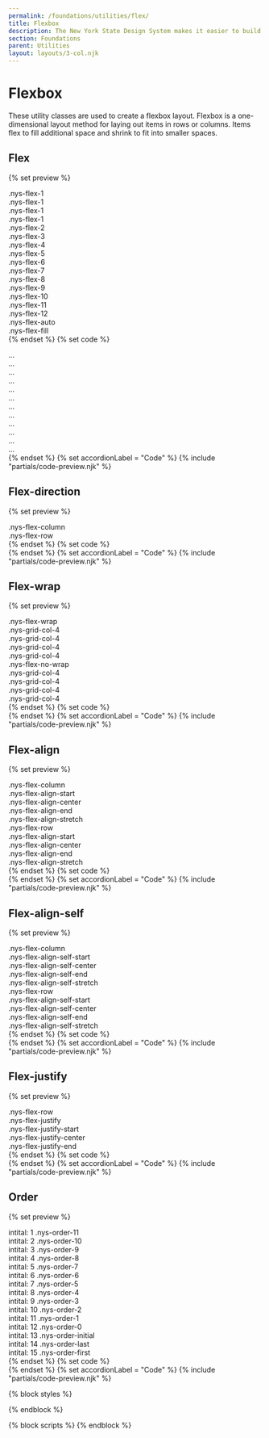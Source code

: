 ```yaml
---
permalink: /foundations/utilities/flex/
title: Flexbox
description: The New York State Design System makes it easier to build usable, accessible, mobile-friendly websites for New York State residents.
section: Foundations
parent: Utilities
layout: layouts/3-col.njk
---
```


# Flexbox
These utility classes are used to create a flexbox layout. Flexbox is a one-dimensional layout method for laying out items in rows or columns. Items flex to fill additional space and shrink to fit into smaller spaces.

## Flex
{% set preview %}
        <div class="nys-grid-row nys-grid-gap-sm margin-bottom-1">
          <div class="nys-grid-col nys-flex-1">
            <div class="height-6 width-full nys-display-flex nys-flex-align-center bg-secondary-light nys-flex-justify-center padding-x-105">
              <span class="utility-class text-no-wrap">.nys-flex-1</span>
            </div>
          </div>
          <div class="nys-grid-col nys-flex-1">
            <div class="height-6 width-full nys-display-flex nys-flex-align-center border border-base-dark bg-white nys-flex-justify-center">
              <span class="utility-class">.nys-flex-1</span>
            </div>
          </div>
          <div class="nys-grid-col nys-flex-1">
            <div class="height-6 width-full nys-display-flex nys-flex-align-center border border-base-dark bg-white nys-flex-justify-center">
              <span class="utility-class">.nys-flex-1</span>
            </div>
          </div>
          <div class="nys-grid-col nys-flex-1">
            <div class="height-6 width-full nys-display-flex nys-flex-align-center border border-base-dark bg-white nys-flex-justify-center">
              <span class="utility-class">.nys-flex-1</span>
            </div>
          </div>
        </div>
        <div class="nys-grid-row nys-grid-gap-sm margin-bottom-1">
          <div class="nys-grid-col nys-flex-2">
            <div class="height-6 width-full nys-display-flex nys-flex-align-center bg-secondary-light nys-flex-justify-center padding-x-105">
              <span class="utility-class text-no-wrap">.nys-flex-2</span>
            </div>
          </div>
          <div class="nys-grid-col nys-flex-1">
            <div class="height-6 width-full nys-display-flex nys-flex-align-center border border-base-dark bg-white nys-flex-justify-center">
            </div>
          </div>
          <div class="nys-grid-col nys-flex-1">
            <div class="height-6 width-full nys-display-flex nys-flex-align-center border border-base-dark bg-white nys-flex-justify-center">
            </div>
          </div>
          <div class="nys-grid-col nys-flex-1">
            <div class="height-6 width-full nys-display-flex nys-flex-align-center border border-base-dark bg-white nys-flex-justify-center"> </div>
          </div>
        </div>
        <div class="nys-grid-row nys-grid-gap-sm margin-bottom-1">
          <div class="nys-grid-col nys-flex-3">
            <div class="height-6 width-full nys-display-flex nys-flex-align-center bg-secondary-light nys-flex-justify-center padding-x-105">
              <span class="utility-class text-no-wrap">.nys-flex-3</span>
            </div>
          </div>
          <div class="nys-grid-col nys-flex-1">
            <div class="height-6 width-full nys-display-flex nys-flex-align-center border border-base-dark bg-white nys-flex-justify-center">
            </div>
          </div>
          <div class="nys-grid-col nys-flex-1">
            <div class="height-6 width-full nys-display-flex nys-flex-align-center border border-base-dark bg-white nys-flex-justify-center">
            </div>
          </div>
          <div class="nys-grid-col nys-flex-1">
            <div class="height-6 width-full nys-display-flex nys-flex-align-center border border-base-dark bg-white nys-flex-justify-center">
            </div>
          </div>
        </div>
        <div class="nys-grid-row nys-grid-gap-sm margin-bottom-1">
          <div class="nys-grid-col nys-flex-4">
            <div class="height-6 width-full nys-display-flex nys-flex-align-center bg-secondary-light nys-flex-justify-center padding-x-105">
              <span class="utility-class text-no-wrap">.nys-flex-4</span>
            </div>
          </div>
          <div class="nys-grid-col nys-flex-1">
            <div class="height-6 width-full nys-display-flex nys-flex-align-center border border-base-dark bg-white nys-flex-justify-center">
            </div>
          </div>
          <div class="nys-grid-col nys-flex-1">
            <div class="height-6 width-full nys-display-flex nys-flex-align-center border border-base-dark bg-white nys-flex-justify-center">
            </div>
          </div>
          <div class="nys-grid-col nys-flex-1">
            <div class="height-6 width-full nys-display-flex nys-flex-align-center border border-base-dark bg-white nys-flex-justify-center">
            </div>
          </div>
        </div>
        <div class="nys-grid-row nys-grid-gap-sm margin-bottom-1">
          <div class="nys-grid-col nys-flex-5">
            <div class="height-6 width-full nys-display-flex nys-flex-align-center bg-secondary-light nys-flex-justify-center padding-x-105">
              <span class="utility-class text-no-wrap">.nys-flex-5</span>
            </div>
          </div>
          <div class="nys-grid-col nys-flex-1">
            <div class="height-6 width-full nys-display-flex nys-flex-align-center border border-base-dark bg-white nys-flex-justify-center">
            </div>
          </div>
          <div class="nys-grid-col nys-flex-1">
            <div class="height-6 width-full nys-display-flex nys-flex-align-center border border-base-dark bg-white nys-flex-justify-center">
            </div>
          </div>
          <div class="nys-grid-col nys-flex-1">
            <div class="height-6 width-full nys-display-flex nys-flex-align-center border border-base-dark bg-white nys-flex-justify-center">
            </div>
          </div>
        </div>
        <div class="nys-grid-row nys-grid-gap-sm margin-bottom-1">
          <div class="nys-grid-col nys-flex-6">
            <div class="height-6 width-full nys-display-flex nys-flex-align-center bg-secondary-light nys-flex-justify-center padding-x-105">
              <span class="utility-class text-no-wrap">.nys-flex-6</span>
            </div>
          </div>
          <div class="nys-grid-col nys-flex-1">
            <div class="height-6 width-full nys-display-flex nys-flex-align-center border border-base-dark bg-white nys-flex-justify-center">
            </div>
          </div>
          <div class="nys-grid-col nys-flex-1">
            <div class="height-6 width-full nys-display-flex nys-flex-align-center border border-base-dark bg-white nys-flex-justify-center">
            </div>
          </div>
          <div class="nys-grid-col nys-flex-1">
            <div class="height-6 width-full nys-display-flex nys-flex-align-center border border-base-dark bg-white nys-flex-justify-center">
            </div>
          </div>
        </div>
        <div class="nys-grid-row nys-grid-gap-sm margin-bottom-1">
          <div class="nys-grid-col nys-flex-7">
            <div class="height-6 width-full nys-display-flex nys-flex-align-center bg-secondary-light nys-flex-justify-center padding-x-105">
              <span class="utility-class text-no-wrap">.nys-flex-7</span>
            </div>
          </div>
          <div class="nys-grid-col nys-flex-1">
            <div class="height-6 width-full nys-display-flex nys-flex-align-center border border-base-dark bg-white nys-flex-justify-center">
            </div>
          </div>
          <div class="nys-grid-col nys-flex-1">
            <div class="height-6 width-full nys-display-flex nys-flex-align-center border border-base-dark bg-white nys-flex-justify-center">
            </div>
          </div>
          <div class="nys-grid-col nys-flex-1">
            <div class="height-6 width-full nys-display-flex nys-flex-align-center border border-base-dark bg-white nys-flex-justify-center">
            </div>
          </div>
        </div>
        <div class="nys-grid-row nys-grid-gap-sm margin-bottom-1">
          <div class="nys-grid-col nys-flex-8">
            <div class="height-6 width-full nys-display-flex nys-flex-align-center bg-secondary-light nys-flex-justify-center padding-x-105">
              <span class="utility-class text-no-wrap">.nys-flex-8</span>
            </div>
          </div>
          <div class="nys-grid-col nys-flex-1">
            <div class="height-6 width-full nys-display-flex nys-flex-align-center border border-base-dark bg-white nys-flex-justify-center">
            </div>
          </div>
          <div class="nys-grid-col nys-flex-1">
            <div class="height-6 width-full nys-display-flex nys-flex-align-center border border-base-dark bg-white nys-flex-justify-center">
            </div>
          </div>
          <div class="nys-grid-col nys-flex-1">
            <div class="height-6 width-full nys-display-flex nys-flex-align-center border border-base-dark bg-white nys-flex-justify-center">
            </div>
          </div>
        </div>
        <div class="nys-grid-row nys-grid-gap-sm margin-bottom-1">
          <div class="nys-grid-col nys-flex-9">
            <div class="height-6 width-full nys-display-flex nys-flex-align-center bg-secondary-light nys-flex-justify-center padding-x-105">
              <span class="utility-class text-no-wrap">.nys-flex-9</span>
            </div>
          </div>
          <div class="nys-grid-col nys-flex-1">
            <div class="height-6 width-full nys-display-flex nys-flex-align-center border border-base-dark bg-white nys-flex-justify-center">
            </div>
          </div>
          <div class="nys-grid-col nys-flex-1">
            <div class="height-6 width-full nys-display-flex nys-flex-align-center border border-base-dark bg-white nys-flex-justify-center">
            </div>
          </div>
          <div class="nys-grid-col nys-flex-1">
            <div class="height-6 width-full nys-display-flex nys-flex-align-center border border-base-dark bg-white nys-flex-justify-center">
            </div>
          </div>
        </div>
        <div class="nys-grid-row nys-grid-gap-sm margin-bottom-1">
          <div class="nys-grid-col nys-flex-10">
            <div class="height-6 width-full nys-display-flex nys-flex-align-center bg-secondary-light nys-flex-justify-center padding-x-105">
              <span class="utility-class text-no-wrap">.nys-flex-10</span>
            </div>
          </div>
          <div class="nys-grid-col nys-flex-1">
            <div class="height-6 width-full nys-display-flex nys-flex-align-center border border-base-dark bg-white nys-flex-justify-center">
            </div>
          </div>
          <div class="nys-grid-col nys-flex-1">
            <div class="height-6 width-full nys-display-flex nys-flex-align-center border border-base-dark bg-white nys-flex-justify-center">
            </div>
          </div>
          <div class="nys-grid-col nys-flex-1">
            <div class="height-6 width-full nys-display-flex nys-flex-align-center border border-base-dark bg-white nys-flex-justify-center">
            </div>
          </div>
        </div>
        <div class="nys-grid-row nys-grid-gap-sm margin-bottom-1">
          <div class="nys-grid-col nys-flex-11">
            <div class="height-6 width-full nys-display-flex nys-flex-align-center bg-secondary-light nys-flex-justify-center padding-x-105">
              <span class="utility-class text-no-wrap">.nys-flex-11</span>
            </div>
          </div>
          <div class="nys-grid-col nys-flex-1">
            <div class="height-6 width-full nys-display-flex nys-flex-align-center border border-base-dark bg-white nys-flex-justify-center">
            </div>
          </div>
          <div class="nys-grid-col nys-flex-1">
            <div class="height-6 width-full nys-display-flex nys-flex-align-center border border-base-dark bg-white nys-flex-justify-center">
            </div>
          </div>
          <div class="nys-grid-col nys-flex-1">
            <div class="height-6 width-full nys-display-flex nys-flex-align-center border border-base-dark bg-white nys-flex-justify-center">
            </div>
          </div>
        </div>
        <div class="nys-grid-row nys-grid-gap-sm margin-bottom-1">
          <div class="nys-grid-col nys-flex-12">
            <div class="height-6 width-full nys-display-flex nys-flex-align-center bg-secondary-light nys-flex-justify-center padding-x-105">
              <span class="utility-class text-no-wrap">.nys-flex-12</span>
            </div>
          </div>
          <div class="nys-grid-col nys-flex-1">
            <div class="height-6 width-full nys-display-flex nys-flex-align-center border border-base-dark bg-white nys-flex-justify-center">
            </div>
          </div>
          <div class="nys-grid-col nys-flex-1">
            <div class="height-6 width-full nys-display-flex nys-flex-align-center border border-base-dark bg-white nys-flex-justify-center">
            </div>
          </div>
          <div class="nys-grid-col nys-flex-1">
            <div class="height-6 width-full nys-display-flex nys-flex-align-center border border-base-dark bg-white nys-flex-justify-center">
            </div>
          </div>
        </div>
        <div class="nys-grid-row nys-grid-gap-sm margin-bottom-1">
          <div class="nys-grid-col nys-flex-auto">
            <div class="height-6 width-full nys-display-flex nys-flex-align-center bg-secondary-light nys-flex-justify-center padding-x-105">
              <span class="utility-class text-no-wrap">.nys-flex-auto</span>
            </div>
          </div>
          <div class="nys-grid-col nys-flex-1">
            <div class="height-6 width-full nys-display-flex nys-flex-align-center border border-base-dark bg-white nys-flex-justify-center">
            </div>
          </div>
          <div class="nys-grid-col nys-flex-1">
            <div class="height-6 width-full nys-display-flex nys-flex-align-center border border-base-dark bg-white nys-flex-justify-center">
            </div>
          </div>
          <div class="nys-grid-col nys-flex-1">
            <div class="height-6 width-full nys-display-flex nys-flex-align-center border border-base-dark bg-white nys-flex-justify-center">
            </div>
          </div>
        </div>
        <div class="nys-grid-row nys-grid-gap-sm margin-bottom-1">
          <div class="nys-grid-col nys-flex-fill">
            <div class="height-6 width-full nys-display-flex nys-flex-align-center bg-secondary-light nys-flex-justify-center padding-x-105">
              <span class="utility-class text-no-wrap">.nys-flex-fill</span>
            </div>
          </div>
          <div class="nys-grid-col nys-flex-1">
            <div class="height-6 width-full nys-display-flex nys-flex-align-center border border-base-dark bg-white nys-flex-justify-center">
            </div>
          </div>
          <div class="nys-grid-col nys-flex-1">
            <div class="height-6 width-full nys-display-flex nys-flex-align-center border border-base-dark bg-white nys-flex-justify-center">
            </div>
          </div>
          <div class="nys-grid-col nys-flex-1">
            <div class="height-6 width-full nys-display-flex nys-flex-align-center border border-base-dark bg-white nys-flex-justify-center">
            </div>
          </div>
        </div>{% endset %}
{% set code %}<div class="nys-grid-row">
  <div class="nys-grid-col nys-flex-1"></div>
  <div class="nys-grid-col nys-flex-1"></div>
  <div class="nys-grid-col nys-flex-1"></div>
  <div class="nys-grid-col nys-flex-1"></div>
</div>
<div class="nys-grid-row">
  <div class="nys-grid-col nys-flex-2"></div>
  <div class="nys-grid-col nys-flex-1"></div>
  <div class="nys-grid-col nys-flex-1"></div>
  <div class="nys-grid-col nys-flex-1"></div>
</div>
<div class="nys-grid-row">
  <div class="nys-grid-col nys-flex-3"></div>
  ...
</div>
<div class="nys-grid-row">
  <div class="nys-grid-col nys-flex-4"></div>
  ...
</div>
<div class="nys-grid-row">
  <div class="nys-grid-col nys-flex-5"></div>
  ...
</div>
<div class="nys-grid-row">
  <div class="nys-grid-col nys-flex-6"></div>
  ...
</div>
<div class="nys-grid-row">
  <div class="nys-grid-col nys-flex-7"></div>
  ...
</div>
<div class="nys-grid-row">
  <div class="nys-grid-col nys-flex-8"></div>
  ...
</div>
<div class="nys-grid-row">
  <div class="nys-grid-col nys-flex-9"></div>
  ...
</div>
<div class="nys-grid-row">
  <div class="nys-grid-col nys-flex-10"></div>
  ...
</div>
<div class="nys-grid-row">
  <div class="nys-grid-col nys-flex-11"></div>
  ...
</div>
<div class="nys-grid-row">
  <div class="nys-grid-col nys-flex-12"></div>
  ...
</div>
<div class="nys-grid-row">
  <div class="nys-grid-col nys-flex-auto"></div>
  ...
</div>
<div class="nys-grid-row">
  <div class="nys-grid-col nys-flex-fill"></div>
  ...
</div>{% endset %}
{% set accordionLabel = "Code" %}
{% include "partials/code-preview.njk" %}

## Flex-direction
{% set preview %}
<div class="border padding-1 radius-md margin-bottom-2">
  <span class="utility-class">.nys-flex-column</span>
  <div class="nys-grid-row nys-flex-column margin-top-2">
    <div class="nys-grid-col nys-flex-1 padding-1px">
      <div class="height-6 width-full nys-display-flex nys-flex-align-center bg-secondary-light nys-flex-justify-center">
      </div>
    </div>
    <div class="nys-grid-col nys-flex-1 padding-1px">
      <div class="height-6 width-full nys-display-flex nys-flex-align-center bg-secondary-light nys-flex-justify-center">
      </div>
    </div>
    <div class="nys-grid-col nys-flex-1 padding-1px">
      <div class="height-6 width-full nys-display-flex nys-flex-align-center bg-secondary-light nys-flex-justify-center">
      </div>
    </div>
    <div class="nys-grid-col nys-flex-1 padding-1px">
      <div class="height-6 width-full nys-display-flex nys-flex-align-center bg-secondary-light nys-flex-justify-center">
      </div>
    </div>
  </div>
</div>
<div class="border padding-1 radius-md">
  <span class="utility-class">.nys-flex-row</span>
  <div class="nys-grid-row nys-flex-row margin-top-2">
    <div class="nys-grid-col nys-flex-1 padding-1px">
      <div class="height-6 width-full nys-display-flex nys-flex-align-center bg-secondary-light nys-flex-justify-center">
      </div>
    </div>
    <div class="nys-grid-col nys-flex-1 padding-1px">
      <div class="height-6 width-full nys-display-flex nys-flex-align-center bg-secondary-light nys-flex-justify-center">
      </div>
    </div>
    <div class="nys-grid-col nys-flex-1 padding-1px">
      <div class="height-6 width-full nys-display-flex nys-flex-align-center bg-secondary-light nys-flex-justify-center">
      </div>
    </div>
    <div class="nys-grid-col nys-flex-1 padding-1px">
      <div class="height-6 width-full nys-display-flex nys-flex-align-center bg-secondary-light nys-flex-justify-center">
      </div>
    </div>
  </div>
</div>
{% endset %}
{% set code %}<div class="nys-grid-row nys-flex-column">
  <div class="nys-grid-col"></div>
  <div class="nys-grid-col"></div>
  <div class="nys-grid-col"></div>
  <div class="nys-grid-col"></div>
</div>
<div class="nys-grid-row nys-flex-row">
  <div class="nys-grid-col"></div>
  <div class="nys-grid-col"></div>
  <div class="nys-grid-col"></div>
  <div class="nys-grid-col"></div>
</div>
{% endset %}
{% set accordionLabel = "Code" %}
{% include "partials/code-preview.njk" %}

## Flex-wrap
{% set preview %}
<div class="border padding-1 radius-md margin-bottom-2">
    <span class="utility-class">.nys-flex-wrap</span>
    <div class="nys-grid-row nys-flex-wrap margin-top-2">
      <div class="nys-grid-col-4 padding-1px">
        <div class="height-6 width-full nys-display-flex nys-flex-align-center bg-secondary-light nys-flex-justify-center">
          <span class="utility-class">.nys-grid-col-4</span>
        </div>
      </div>
      <div class="nys-grid-col-4 padding-1px">
        <div class="height-6 width-full nys-display-flex nys-flex-align-center bg-secondary-light nys-flex-justify-center">
          <span class="utility-class">.nys-grid-col-4</span>
        </div>
      </div>
      <div class="nys-grid-col-4 padding-1px">
        <div class="height-6 width-full nys-display-flex nys-flex-align-center bg-secondary-light nys-flex-justify-center">
          <span class="utility-class">.nys-grid-col-4</span>
        </div>
      </div>
      <div class="nys-grid-col-4 padding-1px">
        <div class="height-6 width-full nys-display-flex nys-flex-align-center bg-secondary-light nys-flex-justify-center">
          <span class="utility-class">.nys-grid-col-4</span>
        </div>
      </div>
    </div>
  </div>
  <div class="border padding-1 radius-md">
    <span class="utility-class">.nys-flex-no-wrap</span>
    <div class="nys-grid-row nys-flex-no-wrap margin-top-2">
      <div class="nys-grid-col-4 padding-1px">
        <div class="height-6 width-full nys-display-flex nys-flex-align-center bg-secondary-light nys-flex-justify-center">
          <span class="utility-class">.nys-grid-col-4</span>
        </div>
      </div>
      <div class="nys-grid-col-4 padding-1px">
        <div class="height-6 width-full nys-display-flex nys-flex-align-center bg-secondary-light nys-flex-justify-center">
          <span class="utility-class">.nys-grid-col-4</span>
        </div>
      </div>
      <div class="nys-grid-col-4 padding-1px">
        <div class="height-6 width-full nys-display-flex nys-flex-align-center bg-secondary-light nys-flex-justify-center">
          <span class="utility-class">.nys-grid-col-4</span>
        </div>
      </div>
      <div class="nys-grid-col-4 padding-1px">
        <div class="height-6 width-full nys-display-flex nys-flex-align-center bg-secondary-light nys-flex-justify-center">
          <span class="utility-class">.nys-grid-col-4</span>
        </div>
      </div>
    </div>
  </div>{% endset %}
{% set code %}<div class="nys-grid-row nys-flex-wrap">
  <div class="nys-grid-col-4"></div>
  <div class="nys-grid-col-4"></div>
  <div class="nys-grid-col-4"></div>
  <div class="nys-grid-col-4"></div>
</div>
<div class="nys-grid-row nys-flex-no-wrap">
  <div class="nys-grid-col-4"></div>
  <div class="nys-grid-col-4"></div>
  <div class="nys-grid-col-4"></div>
  <div class="nys-grid-col-4"></div>
</div>{% endset %}
{% set accordionLabel = "Code" %}
{% include "partials/code-preview.njk" %}

## Flex-align
{% set preview %}
  <div class="border padding-1 radius-md margin-bottom-2">
    <div class="padding-bottom-4 border-bottom margin-bottom-2">
      <span class="utility-class">.nys-flex-column</span>
    </div>
    <span class="utility-class">.nys-flex-align-start</span>
    <div class="nys-grid-row nys-flex-column nys-flex-align-start margin-top-2 border-bottom border-base-light padding-bottom-2 margin-bottom-2">
      <div class="nys-grid-auto padding-1px">
        <div class="height-full minh-7 minw-7 width-full nys-display-flex nys-flex-align-center bg-secondary-light nys-flex-justify-center">
        </div>
      </div>
      <div class="nys-grid-auto padding-1px">
        <div class="height-full minh-8 minw-8 width-full nys-display-flex nys-flex-align-center bg-secondary-light nys-flex-justify-center">
        </div>
      </div>
      <div class="nys-grid-auto padding-1px">
        <div class="height-full minh-9 minw-9 width-full nys-display-flex nys-flex-align-center bg-secondary-light nys-flex-justify-center">
        </div>
      </div>
      <div class="nys-grid-auto padding-1px">
        <div class="height-full minh-10 minw-10 width-full nys-display-flex nys-flex-align-center bg-secondary-light nys-flex-justify-center">
        </div>
      </div>
    </div>
    <span class="utility-class">.nys-flex-align-center</span>
    <div class="nys-grid-row nys-flex-column nys-flex-align-center margin-top-2 border-bottom border-base-light padding-bottom-2 margin-bottom-2">
      <div class="nys-grid-auto padding-1px">
        <div class="height-full minh-7 minw-7 width-full nys-display-flex nys-flex-align-center bg-secondary-light nys-flex-justify-center">
        </div>
      </div>
      <div class="nys-grid-auto padding-1px">
        <div class="height-full minh-8 minw-8 width-full nys-display-flex nys-flex-align-center bg-secondary-light nys-flex-justify-center">
        </div>
      </div>
      <div class="nys-grid-auto padding-1px">
        <div class="height-full minh-9 minw-9 width-full nys-display-flex nys-flex-align-center bg-secondary-light nys-flex-justify-center">
        </div>
      </div>
      <div class="nys-grid-auto padding-1px">
        <div class="height-full minh-10 minw-10 width-full nys-display-flex nys-flex-align-center bg-secondary-light nys-flex-justify-center">
        </div>
      </div>
    </div>
    <span class="utility-class">.nys-flex-align-end</span>
    <div class="nys-grid-row nys-flex-column nys-flex-align-end margin-top-2 border-bottom border-base-light padding-bottom-2 margin-bottom-2">
      <div class="nys-grid-auto padding-1px">
        <div class="height-full minh-7 minw-7 width-full nys-display-flex nys-flex-align-center bg-secondary-light nys-flex-justify-center">
        </div>
      </div>
      <div class="nys-grid-auto padding-1px">
        <div class="height-full minh-8 minw-8 width-full nys-display-flex nys-flex-align-center bg-secondary-light nys-flex-justify-center">
        </div>
      </div>
      <div class="nys-grid-auto padding-1px">
        <div class="height-full minh-9 minw-9 width-full nys-display-flex nys-flex-align-center bg-secondary-light nys-flex-justify-center">
        </div>
      </div>
      <div class="nys-grid-auto padding-1px">
        <div class="height-full minh-10 minw-10 width-full nys-display-flex nys-flex-align-center bg-secondary-light nys-flex-justify-center">
        </div>
      </div>
    </div>
    <span class="utility-class">.nys-flex-align-stretch</span>
    <div class="nys-grid-row nys-flex-column nys-flex-align-stretch margin-top-2 border-bottom border-base-light padding-bottom-2 margin-bottom-2">
      <div class="nys-grid-auto padding-1px">
        <div class="height-full minh-7 minw-7 width-full nys-display-flex nys-flex-align-center bg-secondary-light nys-flex-justify-center">
        </div>
      </div>
      <div class="nys-grid-auto padding-1px">
        <div class="height-full minh-8 minw-8 width-full nys-display-flex nys-flex-align-center bg-secondary-light nys-flex-justify-center">
        </div>
      </div>
      <div class="nys-grid-auto padding-1px">
        <div class="height-full minh-9 minw-9 width-full nys-display-flex nys-flex-align-center bg-secondary-light nys-flex-justify-center">
        </div>
      </div>
      <div class="nys-grid-auto padding-1px">
        <div class="height-full minh-10 minw-10 width-full nys-display-flex nys-flex-align-center bg-secondary-light nys-flex-justify-center">
        </div>
      </div>
    </div>
  </div>
  <div class="border padding-1 radius-md">
    <div class="padding-bottom-4 border-bottom margin-bottom-2">
      <span class="utility-class">.nys-flex-row</span>
    </div>
      <span class="utility-class">.nys-flex-align-start</span>
      <div class="nys-grid-row nys-flex-row nys-flex-align-start margin-top-2 border-bottom border-base-light padding-bottom-2 margin-bottom-2">
        <div class="nys-grid-auto padding-1px">
          <div class="height-full minh-7 minw-7 width-full nys-display-flex nys-flex-align-center bg-secondary-light nys-flex-justify-center">
          </div>
        </div>
        <div class="nys-grid-auto padding-1px">
          <div class="height-full minh-8 minw-8 width-full nys-display-flex nys-flex-align-center bg-secondary-light nys-flex-justify-center">
          </div>
        </div>
        <div class="nys-grid-auto padding-1px">
          <div class="height-full minh-9 minw-9 width-full nys-display-flex nys-flex-align-center bg-secondary-light nys-flex-justify-center">
          </div>
        </div>
        <div class="nys-grid-auto padding-1px">
          <div class="height-full minh-10 minw-10 width-full nys-display-flex nys-flex-align-center bg-secondary-light nys-flex-justify-center">
          </div>
        </div>
      </div>
      <span class="utility-class">.nys-flex-align-center</span>
      <div class="nys-grid-row nys-flex-row nys-flex-align-center margin-top-2 border-bottom border-base-light padding-bottom-2 margin-bottom-2">
        <div class="nys-grid-auto padding-1px">
          <div class="height-full minh-7 minw-7 width-full nys-display-flex nys-flex-align-center bg-secondary-light nys-flex-justify-center">
          </div>
        </div>
        <div class="nys-grid-auto padding-1px">
          <div class="height-full minh-8 minw-8 width-full nys-display-flex nys-flex-align-center bg-secondary-light nys-flex-justify-center">
          </div>
        </div>
        <div class="nys-grid-auto padding-1px">
          <div class="height-full minh-9 minw-9 width-full nys-display-flex nys-flex-align-center bg-secondary-light nys-flex-justify-center">
          </div>
        </div>
        <div class="nys-grid-auto padding-1px">
          <div class="height-full minh-10 minw-10 width-full nys-display-flex nys-flex-align-center bg-secondary-light nys-flex-justify-center">
          </div>
        </div>
      </div>
      <span class="utility-class">.nys-flex-align-end</span>
      <div class="nys-grid-row nys-flex-row nys-flex-align-end margin-top-2 border-bottom border-base-light padding-bottom-2 margin-bottom-2">
        <div class="nys-grid-auto padding-1px">
          <div class="height-full minh-7 minw-7 width-full nys-display-flex nys-flex-align-center bg-secondary-light nys-flex-justify-center">
          </div>
        </div>
        <div class="nys-grid-auto padding-1px">
          <div class="height-full minh-8 minw-8 width-full nys-display-flex nys-flex-align-center bg-secondary-light nys-flex-justify-center">
          </div>
        </div>
        <div class="nys-grid-auto padding-1px">
          <div class="height-full minh-9 minw-9 width-full nys-display-flex nys-flex-align-center bg-secondary-light nys-flex-justify-center">
          </div>
        </div>
        <div class="nys-grid-auto padding-1px">
          <div class="height-full minh-10 minw-10 width-full nys-display-flex nys-flex-align-center bg-secondary-light nys-flex-justify-center">
          </div>
        </div>
      </div>
      <span class="utility-class">.nys-flex-align-stretch</span>
      <div class="nys-grid-row nys-flex-row nys-flex-align-stretch margin-top-2 border-bottom border-base-light padding-bottom-2 margin-bottom-2">
        <div class="nys-grid-auto padding-1px">
          <div class="height-full minh-7 minw-7 width-full nys-display-flex nys-flex-align-center bg-secondary-light nys-flex-justify-center">
          </div>
        </div>
        <div class="nys-grid-auto padding-1px">
          <div class="height-full minh-8 minw-8 width-full nys-display-flex nys-flex-align-center bg-secondary-light nys-flex-justify-center">
          </div>
        </div>
        <div class="nys-grid-auto padding-1px">
          <div class="height-full minh-9 minw-9 width-full nys-display-flex nys-flex-align-center bg-secondary-light nys-flex-justify-center">
          </div>
        </div>
        <div class="nys-grid-auto padding-1px">
          <div class="height-full minh-10 minw-10 width-full nys-display-flex nys-flex-align-center bg-secondary-light nys-flex-justify-center">
          </div>
        </div>
  </div>
</div>{% endset %}
{% set code %}<div class="nys-display-flex nys-flex-column nys-flex-align-start">
  <div class="example"></div>
  <div class="example"></div>
  <div class="example"></div>
  <div class="example"></div>
</div>
<div class="nys-display-flex nys-flex-column nys-flex-align-center">
  <div class="example"></div>
  <div class="example"></div>
  <div class="example"></div>
  <div class="example"></div>
</div>
<div class="nys-display-flex nys-flex-column nys-flex-align-end">
  <div class="example"></div>
  <div class="example"></div>
  <div class="example"></div>
  <div class="example"></div>
</div>
<div class="nys-display-flex nys-flex-column nys-flex-align-stretch">
  <div class="example"></div>
  <div class="example"></div>
  <div class="example"></div>
  <div class="example"></div>
</div>
<div class="nys-display-flex nys-flex-row nys-flex-align-start">
  <div class="example"></div>
  <div class="example"></div>
  <div class="example"></div>
  <div class="example"></div>
</div>
<div class="nys-display-flex nys-flex-row nys-flex-align-center">
  <div class="example"></div>
  <div class="example"></div>
  <div class="example"></div>
  <div class="example"></div>
</div>
<div class="nys-display-flex nys-flex-row nys-flex-align-end">
  <div class="example"></div>
  <div class="example"></div>
  <div class="example"></div>
  <div class="example"></div>
</div>
<div class="nys-display-flex nys-flex-row nys-flex-align-stretch">
  <div class="example"></div>
  <div class="example"></div>
  <div class="example"></div>
  <div class="example"></div>
</div>{% endset %}
{% set accordionLabel = "Code" %}
{% include "partials/code-preview.njk" %}

## Flex-align-self
{% set preview %}
<div class="border padding-1 radius-md margin-bottom-2">
  <div class="padding-bottom-4 border-bottom margin-bottom-2">
    <span class="utility-class">.nys-flex-column</span>
  </div>
  <div class="nys-grid-row nys-flex-column margin-top-2 border-bottom border-base-light padding-bottom-2 margin-bottom-2 minh-card margin-x-neg-05 nys-flex-no-wrap">
    <div class="nys-flex-1 padding-1px nys-flex-align-self-start nys-display-flex nys-flex-align-center bg-secondary-light nys-flex-justify-center minh-7 minw-7 padding-1 margin-bottom-1 margin-x-05">
      <span class="utility-class">.nys-flex-align-self-start</span>
    </div>
    <div class="nys-flex-1 padding-1px nys-flex-align-self-center nys-display-flex nys-flex-align-center bg-secondary-light nys-flex-justify-center minh-7 minw-7 padding-1 margin-bottom-1 margin-x-05">
      <span class="utility-class">.nys-flex-align-self-center</span>
    </div>
    <div class="nys-flex-1 padding-1px nys-flex-align-self-end nys-display-flex nys-flex-align-center bg-secondary-light nys-flex-justify-center minh-7 minw-7 padding-1 margin-bottom-1 margin-x-05">
      <span class="utility-class">.nys-flex-align-self-end</span>
    </div>
    <div class="nys-flex-1 padding-1px nys-flex-align-self-stretch nys-display-flex nys-flex-align-center bg-secondary-light nys-flex-justify-center minh-7 minw-7 padding-1 margin-bottom-1 margin-x-05">
      <span class="utility-class">.nys-flex-align-self-stretch</span>
    </div>
  </div>
  </div>
<div class="border padding-1 radius-md">
  <div class="padding-bottom-4 border-bottom margin-bottom-2">
    <span class="utility-class">.nys-flex-row</span>
  </div>
  <div class="nys-grid-row nys-flex-row margin-top-2 border-bottom border-base-light padding-bottom-2 margin-bottom-2 minh-card margin-x-neg-05 nys-flex-no-wrap">
    <div class="nys-flex-1 padding-1px nys-flex-align-self-start nys-display-flex nys-flex-align-center bg-secondary-light nys-flex-justify-center minh-7 minw-7 padding-1 margin-bottom-1 margin-x-05">
      <span class="utility-class">.nys-flex-align-self-start</span>
    </div>
    <div class="nys-flex-1 padding-1px nys-flex-align-self-center nys-display-flex nys-flex-align-center bg-secondary-light nys-flex-justify-center minh-7 minw-7 padding-1 margin-bottom-1 margin-x-05">
      <span class="utility-class">.nys-flex-align-self-center</span>
    </div>
    <div class="nys-flex-1 padding-1px nys-flex-align-self-end nys-display-flex nys-flex-align-center bg-secondary-light nys-flex-justify-center minh-7 minw-7 padding-1 margin-bottom-1 margin-x-05">
      <span class="utility-class">.nys-flex-align-self-end</span>
    </div>
    <div class="nys-flex-1 padding-1px nys-flex-align-self-stretch nys-display-flex nys-flex-align-center bg-secondary-light nys-flex-justify-center minh-7 minw-7 padding-1 margin-bottom-1 margin-x-05">
      <span class="utility-class">.nys-flex-align-self-stretch</span>
    </div>
  </div>
  </div>
{% endset %}
{% set code %}<div class="nys-display-flex nys-flex-column">
  <div class="nys-flex-align-self-start"></div>
  <div class="nys-flex-align-self-center"></div>
  <div class="nys-flex-align-self-end"></div>
  <div class="nys-flex-align-self-stretch"></div>
</div>
<div class="nys-display-flex nys-flex-row">
  <div class="nys-flex-align-self-start"></div>
  <div class="nys-flex-align-self-center"></div>
  <div class="nys-flex-align-self-end"></div>
  <div class="nys-flex-align-self-stretch"></div>
</div>{% endset %}
{% set accordionLabel = "Code" %}
{% include "partials/code-preview.njk" %}

## Flex-justify
{% set preview %}
<div class="border padding-1 radius-md margin-bottom-2">
  <div class="padding-bottom-4 border-bottom margin-bottom-2">
    <span class="utility-class">.nys-flex-row</span>
  </div>
    <span class="utility-class">.nys-flex-justify</span>
      <div class="nys-grid-row nys-flex- nys-flex-justify margin-top-2 border-bottom border-base-light padding-bottom-2 margin-bottom-2">
        <div class="nys-grid-auto padding-1px">
          <div class="height-full minh-7 minw-7 width-full nys-display-flex nys-flex-align-center bg-secondary-light nys-flex-justify-center">
          </div>
        </div>
        <div class="nys-grid-auto padding-1px">
          <div class="height-full minh-8 minw-8 width-full nys-display-flex nys-flex-align-center bg-secondary-light nys-flex-justify-center">
          </div>
        </div>
        <div class="nys-grid-auto padding-1px">
          <div class="height-full minh-9 minw-9 width-full nys-display-flex nys-flex-align-center bg-secondary-light nys-flex-justify-center">
          </div>
        </div>
        <div class="nys-grid-auto padding-1px">
          <div class="height-full minh-10 minw-10 width-full nys-display-flex nys-flex-align-center bg-secondary-light nys-flex-justify-center">
          </div>
        </div>
      </div>
    <span class="utility-class">.nys-flex-justify-start</span>
      <div class="nys-grid-row nys-flex- nys-flex-justify-start margin-top-2 border-bottom border-base-light padding-bottom-2 margin-bottom-2">
        <div class="nys-grid-auto padding-1px">
          <div class="height-full minh-7 minw-7 width-full nys-display-flex nys-flex-align-center bg-secondary-light nys-flex-justify-center">
          </div>
        </div>
        <div class="nys-grid-auto padding-1px">
          <div class="height-full minh-8 minw-8 width-full nys-display-flex nys-flex-align-center bg-secondary-light nys-flex-justify-center">
          </div>
        </div>
        <div class="nys-grid-auto padding-1px">
          <div class="height-full minh-9 minw-9 width-full nys-display-flex nys-flex-align-center bg-secondary-light nys-flex-justify-center">
          </div>
        </div>
        <div class="nys-grid-auto padding-1px">
          <div class="height-full minh-10 minw-10 width-full nys-display-flex nys-flex-align-center bg-secondary-light nys-flex-justify-center">
          </div>
        </div>
      </div>
    <span class="utility-class">.nys-flex-justify-center</span>
      <div class="nys-grid-row nys-flex- nys-flex-justify-center margin-top-2 border-bottom border-base-light padding-bottom-2 margin-bottom-2">
        <div class="nys-grid-auto padding-1px">
          <div class="height-full minh-7 minw-7 width-full nys-display-flex nys-flex-align-center bg-secondary-light nys-flex-justify-center">
          </div>
        </div>
        <div class="nys-grid-auto padding-1px">
          <div class="height-full minh-8 minw-8 width-full nys-display-flex nys-flex-align-center bg-secondary-light nys-flex-justify-center">
          </div>
        </div>
        <div class="nys-grid-auto padding-1px">
          <div class="height-full minh-9 minw-9 width-full nys-display-flex nys-flex-align-center bg-secondary-light nys-flex-justify-center">
          </div>
        </div>
        <div class="nys-grid-auto padding-1px">
          <div class="height-full minh-10 minw-10 width-full nys-display-flex nys-flex-align-center bg-secondary-light nys-flex-justify-center">
          </div>
        </div>
      </div>
    <span class="utility-class">.nys-flex-justify-end</span>
      <div class="nys-grid-row nys-flex- nys-flex-justify-end margin-top-2 border-bottom border-base-light padding-bottom-2 margin-bottom-2">
        <div class="nys-grid-auto padding-1px">
          <div class="height-full minh-7 minw-7 width-full nys-display-flex nys-flex-align-center bg-secondary-light nys-flex-justify-center">
          </div>
        </div>
        <div class="nys-grid-auto padding-1px">
          <div class="height-full minh-8 minw-8 width-full nys-display-flex nys-flex-align-center bg-secondary-light nys-flex-justify-center">
          </div>
        </div>
        <div class="nys-grid-auto padding-1px">
          <div class="height-full minh-9 minw-9 width-full nys-display-flex nys-flex-align-center bg-secondary-light nys-flex-justify-center">
          </div>
        </div>
        <div class="nys-grid-auto padding-1px">
          <div class="height-full minh-10 minw-10 width-full nys-display-flex nys-flex-align-center bg-secondary-light nys-flex-justify-center">
          </div>
        </div>
      </div>
  </div>
{% endset %}
{% set code %}<div class="nys-display-flex nys-flex-column nys-flex-justify">
  <div class="example"></div>
  <div class="example"></div>
  <div class="example"></div>
  <div class="example"></div>
</div>
<div class="nys-display-flex nys-flex-column nys-flex-justify-start">
  <div class="example"></div>
  <div class="example"></div>
  <div class="example"></div>
  <div class="example"></div>
</div>
<div class="nys-display-flex nys-flex-column nys-flex-justify-center">
  <div class="example"></div>
  <div class="example"></div>
  <div class="example"></div>
  <div class="example"></div>
</div>
<div class="nys-display-flex nys-flex-column nys-flex-justify-end">
  <div class="example"></div>
  <div class="example"></div>
  <div class="example"></div>
  <div class="example"></div>
</div>
<div class="nys-display-flex nys-flex-row nys-flex-justify">
  <div class="example"></div>
  <div class="example"></div>
  <div class="example"></div>
  <div class="example"></div>
</div>
<div class="nys-display-flex nys-flex-row nys-flex-justify-start">
  <div class="example"></div>
  <div class="example"></div>
  <div class="example"></div>
  <div class="example"></div>
</div>
<div class="nys-display-flex nys-flex-row nys-flex-justify-center">
  <div class="example"></div>
  <div class="example"></div>
  <div class="example"></div>
  <div class="example"></div>
</div>
<div class="nys-display-flex nys-flex-row nys-flex-justify-end">
  <div class="example"></div>
  <div class="example"></div>
  <div class="example"></div>
  <div class="example"></div>
</div>{% endset %}
{% set accordionLabel = "Code" %}
{% include "partials/code-preview.njk" %}

## Order
{% set preview %}
<div class="nys-grid-row nys-grid-gap-sm">
    <div class="nys-grid-col-auto nys-order-11">
      <div class="padding-x-1 padding-y-1 border border-secondary-light bg-white margin-y-1px nys-display-flex nys-flex-column nys-flex-align-start">
        <span class="font-lang-3xs text-red-warm-50v margin-bottom-2">intital: 1</span>
        <span class="utility-class">.nys-order-11</span>
      </div>
    </div>
    <div class="nys-grid-col-auto nys-order-10">
      <div class="padding-x-1 padding-y-1 border border-secondary-light bg-white margin-y-1px nys-display-flex nys-flex-column nys-flex-align-start">
        <span class="font-lang-3xs text-red-warm-50v margin-bottom-2">intital: 2</span>
        <span class="utility-class">.nys-order-10</span>
      </div>
    </div>
    <div class="nys-grid-col-auto nys-order-9">
      <div class="padding-x-1 padding-y-1 border border-secondary-light bg-white margin-y-1px nys-display-flex nys-flex-column nys-flex-align-start">
        <span class="font-lang-3xs text-red-warm-50v margin-bottom-2">intital: 3</span>
        <span class="utility-class">.nys-order-9</span>
      </div>
    </div>
    <div class="nys-grid-col-auto nys-order-8">
      <div class="padding-x-1 padding-y-1 border border-secondary-light bg-white margin-y-1px nys-display-flex nys-flex-column nys-flex-align-start">
        <span class="font-lang-3xs text-red-warm-50v margin-bottom-2">intital: 4</span>
        <span class="utility-class">.nys-order-8</span>
      </div>
    </div>
    <div class="nys-grid-col-auto nys-order-7">
      <div class="padding-x-1 padding-y-1 border border-secondary-light bg-white margin-y-1px nys-display-flex nys-flex-column nys-flex-align-start">
        <span class="font-lang-3xs text-red-warm-50v margin-bottom-2">intital: 5</span>
        <span class="utility-class">.nys-order-7</span>
      </div>
    </div>
    <div class="nys-grid-col-auto nys-order-6">
      <div class="padding-x-1 padding-y-1 border border-secondary-light bg-white margin-y-1px nys-display-flex nys-flex-column nys-flex-align-start">
        <span class="font-lang-3xs text-red-warm-50v margin-bottom-2">intital: 6</span>
        <span class="utility-class">.nys-order-6</span>
      </div>
    </div>
    <div class="nys-grid-col-auto nys-order-5">
      <div class="padding-x-1 padding-y-1 border border-secondary-light bg-white margin-y-1px nys-display-flex nys-flex-column nys-flex-align-start">
        <span class="font-lang-3xs text-red-warm-50v margin-bottom-2">intital: 7</span>
        <span class="utility-class">.nys-order-5</span>
      </div>
    </div>
    <div class="nys-grid-col-auto nys-order-4">
      <div class="padding-x-1 padding-y-1 border border-secondary-light bg-white margin-y-1px nys-display-flex nys-flex-column nys-flex-align-start">
        <span class="font-lang-3xs text-red-warm-50v margin-bottom-2">intital: 8</span>
        <span class="utility-class">.nys-order-4</span>
      </div>
    </div>
    <div class="nys-grid-col-auto nys-order-3">
      <div class="padding-x-1 padding-y-1 border border-secondary-light bg-white margin-y-1px nys-display-flex nys-flex-column nys-flex-align-start">
        <span class="font-lang-3xs text-red-warm-50v margin-bottom-2">intital: 9</span>
        <span class="utility-class">.nys-order-3</span>
      </div>
    </div>
    <div class="nys-grid-col-auto nys-order-2">
      <div class="padding-x-1 padding-y-1 border border-secondary-light bg-white margin-y-1px nys-display-flex nys-flex-column nys-flex-align-start">
        <span class="font-lang-3xs text-red-warm-50v margin-bottom-2">intital: 10</span>
        <span class="utility-class">.nys-order-2</span>
      </div>
    </div>
    <div class="nys-grid-col-auto nys-order-1">
      <div class="padding-x-1 padding-y-1 border border-secondary-light bg-white margin-y-1px nys-display-flex nys-flex-column nys-flex-align-start">
        <span class="font-lang-3xs text-red-warm-50v margin-bottom-2">intital: 11</span>
        <span class="utility-class">.nys-order-1</span>
      </div>
    </div>
    <div class="nys-grid-col-auto nys-order-0">
      <div class="padding-x-1 padding-y-1 border border-secondary-light bg-white margin-y-1px nys-display-flex nys-flex-column nys-flex-align-start">
        <span class="font-lang-3xs text-red-warm-50v margin-bottom-2">intital: 12</span>
        <span class="utility-class">.nys-order-0</span>
      </div>
    </div>
    <div class="nys-grid-col-auto nys-order-initial">
      <div class="padding-x-1 padding-y-1 border border-secondary-light bg-white margin-y-1px nys-display-flex nys-flex-column nys-flex-align-start">
        <span class="font-lang-3xs text-red-warm-50v margin-bottom-2">intital: 13</span>
        <span class="utility-class">.nys-order-initial</span>
      </div>
    </div>
    <div class="nys-grid-col-auto nys-order-last">
      <div class="padding-x-1 padding-y-1 border border-secondary-light bg-white margin-y-1px nys-display-flex nys-flex-column nys-flex-align-start">
        <span class="font-lang-3xs text-red-warm-50v margin-bottom-2">intital: 14</span>
        <span class="utility-class">.nys-order-last</span>
      </div>
    </div>
    <div class="nys-grid-col-auto nys-order-first">
      <div class="padding-x-1 padding-y-1 border border-secondary-light bg-white margin-y-1px nys-display-flex nys-flex-column nys-flex-align-start">
        <span class="font-lang-3xs text-red-warm-50v margin-bottom-2">intital: 15</span>
        <span class="utility-class">.nys-order-first</span>
      </div>
    </div>
</div>
{% endset %}
{% set code %}<div class="nys-grid-row">
  <div class="nys-grid-col nys-order-11"></div>
  <div class="nys-grid-col nys-order-10"></div>
  <div class="nys-grid-col nys-order-9"></div>
  <div class="nys-grid-col nys-order-8"></div>
  <div class="nys-grid-col nys-order-7"></div>
  <div class="nys-grid-col nys-order-6"></div>
  <div class="nys-grid-col nys-order-5"></div>
  <div class="nys-grid-col nys-order-4"></div>
  <div class="nys-grid-col nys-order-3"></div>
  <div class="nys-grid-col nys-order-2"></div>
  <div class="nys-grid-col nys-order-1"></div>
  <div class="nys-grid-col nys-order-0"></div>
  <div class="nys-grid-col nys-order-initial"></div>
  <div class="nys-grid-col nys-order-last"></div>
  <div class="nys-grid-col nys-order-first"></div>
</div>{% endset %}
{% set accordionLabel = "Code" %}
{% include "partials/code-preview.njk" %}

{% block styles %}
<link rel="stylesheet" href="{{ site.url | url}}/assets/css/utilities.css">
{% endblock %}

{% block scripts %}
{% endblock %}